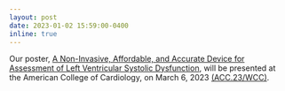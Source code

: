 ```yaml
---
layout: post
date: 2023-01-02 15:59:00-0400
inline: true
---
```


Our poster, [A Non-Invasive, Affordable, and Accurate Device for Assessment of Left Ventricular Systolic Dysfunction](https://www.abstractsonline.com/pp8/#!/10674/presentation/19873), will be presented at the American College of Cardiology, on March 6, 2023 [(ACC.23/WCC)](https://accscientificsession.acc.org/).
